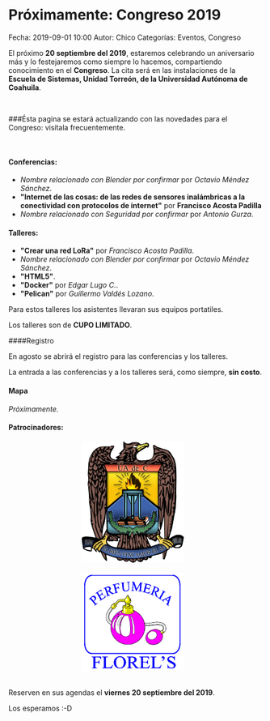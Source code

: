 Próximamente: Congreso 2019
==================================

Fecha: 2019-09-01 10:00
Autor:  Chico
Categorías: Eventos, Congreso

El próximo **20 septiembre del 2019**, estaremos celebrando un aniversario más y lo festejaremos como siempre lo hacemos, compartiendo conocimiento en el **Congreso**. La cita será en las instalaciones de la **Escuela de Sistemas, Unidad Torreón, de la Universidad Autónoma de Coahuila**.

<!-- break -->

<br />

###Ésta pagina se estará actualizando con las novedades para el Congreso: visítala frecuentemente.

<br />

#### Conferencias:

* _Nombre relacionado con Blender por confirmar_ por _Octavio Méndez Sánchez_.
* **"Internet de las cosas: de las redes de sensores inalámbricas a la conectividad con protocolos de internet"** por __Francisco Acosta Padilla__
* _Nombre relacionado con Seguridad por confirmar_ por _Antonio Gurza_.

#### Talleres:

* **"Crear una red LoRa"** por _Francisco Acosta Padilla_.
* _Nombre relacionado con Blender por confirmar_ por _Octavio Méndez Sánchez_.
* __"HTML5"__.
* **"Docker"** por _Edgar Lugo C._.
* **"Pelican"** por _Guillermo Valdés Lozano_.

Para estos talleres los asistentes llevaran sus equipos portatiles.

Los talleres son de **CUPO LIMITADO**.

####Registro

En agosto se abrirá el registro para las conferencias y los talleres.

La entrada a las conferencias y a los talleres será, como siempre, **sin costo**.

#### Mapa

_Próximamente._

#### Patrocinadores:

<center>
<img class="img-responsive" style="width:40%;height:auto;margin-right:12px;" src="2016-09-23-congreso-2016/UAdeC.png" alt="UAdeC" width="325" height="250">
</center>
<br />
<center>
<img class="img-responsive" style="width:40%;height:auto;margin-right:12px;" src="2019-09-01-avances-congreso-2019/Perfumeria_Florels_blanco.png" alt="Florels" width="325" height="250">
</center>
<br />

Reserven en sus agendas el **viernes 20 septiembre del 2019**.

Los esperamos :-D
